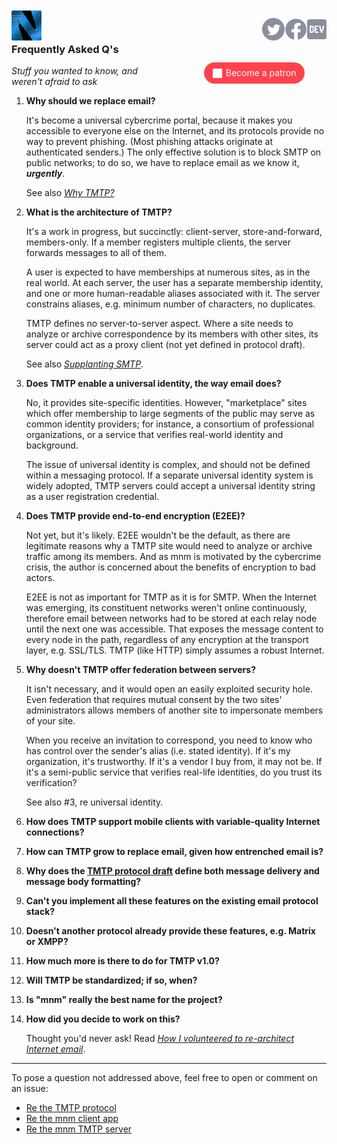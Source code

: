 <a href="/"><img align="left" style="margin-top:-12px" src="logo-48-bleed-bright.png"></a>
<a href="https://dev.to/mnmnotmail"      ><img height="36" align="right" src="icon-dev-gray.svg"></a>
<a href="https://facebook.com/mnmnotmail"><img height="36" align="right" src="icon-fb-gray-58.png"></a>
<a href="https://twitter.com/mnmnotmail" ><img height="36" align="right" src="icon-tw-gray.svg"></a> &nbsp;

<div style="margin:3.1em 2px 1.5em 22px; width:300px; max-width:45%; float:right; clear:both; text-align:center;">
   <a href="https://www.patreon.com/networkimprov" title="Support mnm on Patreon"
      style="border-radius:9999px; padding:0.6em 1em; background-color:#ff424d; color:#fff; text-decoration:none; white-space:nowrap;"
      ><img src="icon-pat-white-1080.png" height="16" style="margin-right:0.4em; vertical-align:-0.2em; height:1.1em">Become a patron</a>
</div>

### Frequently Asked Q's

_Stuff you wanted to know, and weren't afraid to ask_

1. __Why should we replace email?__

   It's become a universal cybercrime portal, 
   because it makes you accessible to everyone else on the Internet, 
   and its protocols provide no way to prevent phishing.
   (Most phishing attacks originate at authenticated senders.)
   The only effective solution is to block SMTP on public networks;
   to do so, we have to replace email as we know it, ___urgently___.

   See also [_Why TMTP?_](rationale.html)

1. __What is the architecture of TMTP?__

   It's a work in progress, but succinctly: client-server, store-and-forward, members-only.
   If a member registers multiple clients, the server forwards messages to all of them.

   A user is expected to have memberships at numerous sites, as in the real world.
   At each server, the user has a separate membership identity, and one or more human-readable aliases associated with it.
   The server constrains aliases, e.g. minimum number of characters, no duplicates.

   TMTP defines no server-to-server aspect.
   Where a site needs to analyze or archive correspondence by its members with other sites,
   its server could act as a proxy client (not yet defined in protocol draft).

   See also [_Supplanting SMTP_](rationale.html#supplanting-smtp).

1. __Does TMTP enable a universal identity, the way email does?__

   No, it provides site-specific identities.
   However, "marketplace" sites which offer membership to large segments of the public 
   may serve as common identity providers; for instance, 
   a consortium of professional organizations, 
   or a service that verifies real-world identity and background.

   The issue of universal identity is complex, and should not be defined within a messaging protocol.
   If a separate universal identity system is widely adopted, 
   TMTP servers could accept a universal identity string as a user registration credential.

1. __Does TMTP provide end-to-end encryption (E2EE)?__

   Not yet, but it's likely. 
   E2EE wouldn't be the default, as there are legitimate reasons 
   why a TMTP site would need to analyze or archive traffic among its members.
   And as mnm is motivated by the cybercrime crisis, 
   the author is concerned about the benefits of encryption to bad actors.

   E2EE is not as important for TMTP as it is for SMTP.
   When the Internet was emerging, its constituent networks weren't online continuously, 
   therefore email between networks had to be stored at each relay node until the next one was accessible.
   That exposes the message content to every node in the path, 
   regardless of any encryption at the transport layer, e.g. SSL/TLS.
   TMTP (like HTTP) simply assumes a robust Internet.

1. __Why doesn't TMTP offer federation between servers?__

   It isn't necessary, and it would open an easily exploited security hole.
   Even federation that requires mutual consent by the two sites' administrators 
   allows members of another site to impersonate members of your site.

   When you receive an invitation to correspond, 
   you need to know who has control over the sender's alias (i.e. stated identity).
   If it's my organization, it's trustworthy. 
   If it's a vendor I buy from, it may not be.
   If it's a semi-public service that verifies real-life identities, do you trust its verification?

   See also #3, re universal identity.

1. __How does TMTP support mobile clients with variable-quality Internet connections?__

1. __How can TMTP grow to replace email, given how entrenched email is?__

1. __Why does the [TMTP protocol draft](https://github.com/networkimprov/mnm/blob/master/Protocol.md) 
define both message delivery and message body formatting?__

1. __Can't you implement all these features on the existing email protocol stack?__

1. __Doesn't another protocol already provide these features, e.g. Matrix or XMPP?__

1. __How much more is there to do for TMTP v1.0?__

1. __Will TMTP be standardized; if so, when?__

1. __Is "mnm" really the best name for the project?__

1. __How did you decide to work on this?__

   Thought you'd never ask! Read [_How I volunteered to re-architect Internet email_](volunteered.html).

---
To pose a question not addressed above, feel free to open or comment on an issue:

- [Re the TMTP protocol](https://github.com/networkimprov/mnm/issues)
- [Re the mnm client app](https://github.com/networkimprov/mnm-hammer/issues)
- [Re the mnm TMTP server](https://github.com/networkimprov/mnm/issues)
